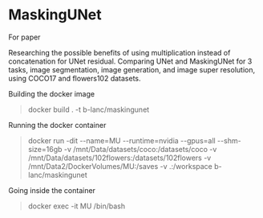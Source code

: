 # MaskingUNet
For paper

Researching the possible benefits of using multiplication instead of concatenation for UNet residual. Comparing UNet and MaskingUNet for 3 tasks, image segmentation, image generation, and image super resolution, using COCO17 and flowers102 datasets.







Building the docker image
> docker build . -t b-lanc/maskingunet

Running the docker container
> docker run -dit --name=MU --runtime=nvidia --gpus=all --shm-size=16gb -v /mnt/Data/datasets/coco:/datasets/coco -v /mnt/Data/datasets/102flowers:/datasets/102flowers -v /mnt/Data2/DockerVolumes/MU:/saves -v .:/workspace b-lanc/maskingunet

Going inside the container
> docker exec -it MU /bin/bash
